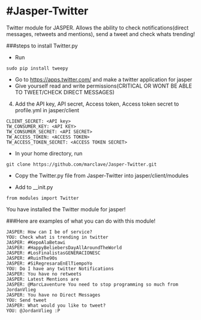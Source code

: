 #Jasper-Twitter
==============

Twitter module for JASPER.
Allows the ability to check notifications(direct messages, retweets and mentions), send a tweet and check whats trending!

###steps to install Twitter.py
* Run
```
sudo pip install tweepy
```
* Go to https://apps.twitter.com/ and make a twitter application for jasper
* Give yourself read and write permissions(CRITICAL OR WONT BE ABLE TO TWEET/CHECK DIRECT MESSAGES)
4. Add the API key, API secret, Access token, Access token secret to profile.yml in jasper/client
```
CLIENT_SECRET: <API key>
TW_CONSUMER_KEY: <API KEY>
TW_CONSUMER_SECRET: <API SECRET>
TW_ACCESS_TOKEN: <ACCESS TOKEN>
TW_ACCESS_TOKEN_SECRET: <ACCESS TOKEN SECRET>
```
* In your home directory, run
```
git clone https://github.com/marclave/Jasper-Twitter.git
```
* Copy the Twitter.py file from Jasper-Twitter into jasper/client/modules

* Add to __init.py
```
from modules import Twitter
```
You have installed the Twitter module for jasper!

###Here are examples of what you can do with this module!
```
JASPER: How can I be of service?
YOU: Check what is trending in twitter
JASPER: #KepoAlaBetawi
JASPER: #HappyBeliebersDayAllAroundTheWorld
JASPER: #LosFinalistasGENERACIONESC
JASPER: #RuinThe90s
JASPER: #SiRegresaraEnElTiempoYo
YOU: Do I have any twitter Notifications
JASPER: You have no retweets
JASPER: Latest Mentions are
JASPER: @MarcLaventure You need to stop programming so much from JordanVlieg
JASPER: You have no Direct Messages
YOU: Send tweet
JASPER: What would you like to tweet?
YOU: @JordanVlieg :P
```
